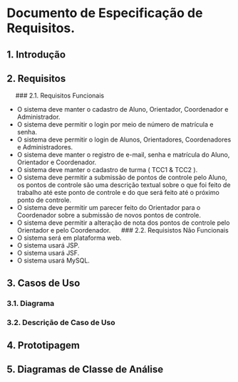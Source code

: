 # Documento de Especificação de Requisitos. 

## 1. Introdução

## 2. Requisitos

&nbsp;&nbsp;&nbsp;&nbsp; ### 2.1. Requisitos Funcionais
* O sistema deve manter o cadastro de Aluno, Orientador, Coordenador e Administrador.
* O sistema deve permitir o login por meio de número de matrícula e senha.
* O sistema deve permitir o login de Alunos, Orientadores, Coordenadores e Administradores.
* O sistema deve manter o registro de e-mail, senha e matrícula do Aluno, Orientador e Coordenador. 
* O sistema deve manter o cadastro de turma ( TCC1 & TCC2 ).
* O sistema deve permitir a submissão de pontos de controle pelo Aluno, os pontos de controle são uma descrição textual sobre o que foi feito de trabalho até este ponto de controle e do que será feito até o próximo ponto de controle.
* O sistema deve permitir um parecer feito do Orientador para o Coordenador sobre a submissão de novos pontos de controle.
* O sistema deve permitir a alteração de nota dos pontos de controle pelo Orientador e pelo Coordenador. 
&nbsp;&nbsp;&nbsp;&nbsp; ### 2.2. Requisistos Não Funcionais
* O sistema será em plataforma web.
* O sistema usará JSP.
* O sistema usará JSF.
* O sistema usará MySQL.
## 3. Casos de Uso

### 3.1. Diagrama

### 3.2. Descrição de Caso de Uso

## 4. Prototipagem

## 5. Diagramas de Classe de Análise
